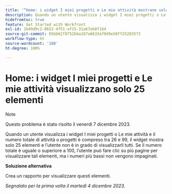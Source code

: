 ```yaml
---
title: '“Home: i widget I miei progetti e Le mie attività mostrano solo 25 elementi”'
description: Quando un utente visualizza i widget I miei progetti o Le mie attività e il numero totale di attività o progetti è compreso tra 26 e 99, il widget mostra solo 25 elementi e l’utente non è in grado di visualizzarli tutti. Se il numero totale è uguale o superiore a 100, l’utente può fare clic su più pagine per visualizzare tali elementi, ma i numeri più bassi non vengono impaginati.
hidefromtoc: true
feature: Get Started with Workfront
exl-id: 1b49d9c2-8652-4f51-af15-31ab7eb8f164
source-git-commit: 85bb62f8752bba167a6633af8d9e58ff25283573
workflow-type: ht
source-wordcount: '180'
ht-degree: 100%

---
```


# Home: i widget I miei progetti e Le mie attività visualizzano solo 25 elementi

>[!NOTE]
>
>Questo problema è stato risolto il venerdì 7 dicembre 2023.

Quando un utente visualizza i widget I miei progetti o Le mie attività e il numero totale di attività o progetti è compreso tra 26 e 99, il widget mostra solo 25 elementi e l’utente non è in grado di visualizzarli tutti. Se il numero totale è uguale o superiore a 100, l’utente può fare clic su più pagine per visualizzare tali elementi, ma i numeri più bassi non vengono impaginati.

**Soluzione alternativa**

Crea un rapporto per visualizzare questi elementi.

_Segnalato per la prima volta il martedì 4 dicembre 2023._
